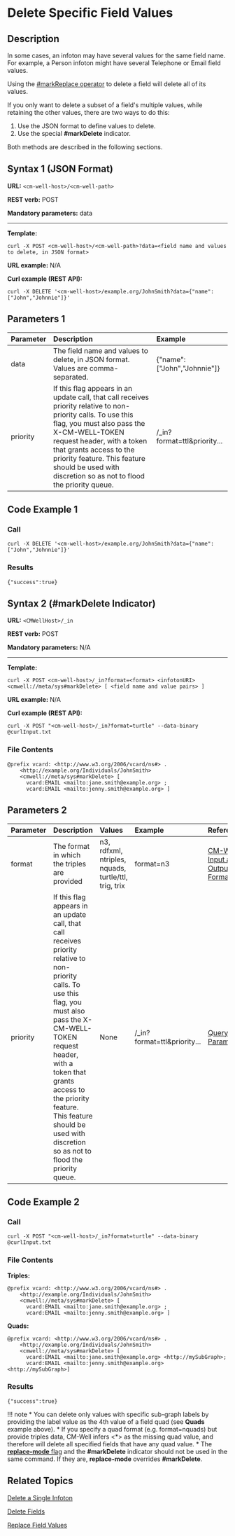 # Delete Specific Field Values

## Description

In some cases, an infoton may have several values for the same field name. For example, a Person infoton might have several Telephone or Email field values.

Using the [#markReplace operator](API.Update.DeleteFields.md) to delete a field will delete all of its values. 

If you only want to delete a subset of a field's multiple values, while retaining the other values, there are two ways to do this: 

1. Use the JSON format to define values to delete.
2. Use the special **#markDelete** indicator.

Both methods are described in the following sections.

## Syntax 1 (JSON Format)

**URL:** ```<cm-well-host>/<cm-well-path>```

**REST verb:** POST

**Mandatory parameters:** data

----------

**Template:**

```
curl -X POST <cm-well-host>/<cm-well-path>?data=<field name and values to delete, in JSON format>
```

**URL example:** N/A

**Curl example (REST API):**

```
curl -X DELETE '<cm-well-host>/example.org/JohnSmith?data={"name":["John","Johnnie"]}'
```
   
## Parameters 1

Parameter | Description  | Example
:----------|:------------|:-------
data | The field name and values to delete, in JSON format. Values are comma-separated. | {"name":["John","Johnnie"]} 
priority | If this flag appears in an update call, that call receives priority relative to non-priority calls. To use this flag, you must also pass the X-CM-WELL-TOKEN request header, with a token that grants access to the priority feature. This feature should be used with discretion so as not to flood the priority queue. | <cm-well-host>/_in?format=ttl&priority...

## Code Example 1

### Call

```
curl -X DELETE '<cm-well-host>/example.org/JohnSmith?data={"name":["John","Johnnie"]}'
```

### Results

```
{"success":true}
```

## Syntax 2 (#markDelete Indicator)

**URL:** ```<CMWellHost>/_in```

**REST verb:** POST

**Mandatory parameters:** N/A

----------

**Template:**

```
curl -X POST <cm-well-host>/_in?format=<format> <infotonURI> <cmwell://meta/sys#markDelete> [ <field name and value pairs> ]
```

**URL example:** N/A

**Curl example (REST API):**

```
curl -X POST "<cm-well-host>/_in?format=turtle" --data-binary @curlInput.txt
```

### File Contents

```
@prefix vcard: <http://www.w3.org/2006/vcard/ns#> .
    <http://example.org/Individuals/JohnSmith>
    <cmwell://meta/sys#markDelete> [
      vcard:EMAIL <mailto:jane.smith@example.org> ;
      vcard:EMAIL <mailto:jenny.smith@example.org> ]
```
   
## Parameters 2

Parameter | Description | Values | Example | Reference
:----------|:-------------|:--------|:---------|:----------
format | The format in which the triples are provided | n3, rdfxml, ntriples, nquads, turtle/ttl, trig, trix | format=n3 | [CM-Well Input and Output Formats](../../APIReference/UsageTopics/API.InputAndOutputFormats.md)
priority | If this flag appears in an update call, that call receives priority relative to non-priority calls. To use this flag, you must also pass the X-CM-WELL-TOKEN request header, with a token that grants access to the priority feature. This feature should be used with discretion so as not to flood the priority queue. | None | <cm-well-host>/_in?format=ttl&priority... | [Query Parameters](../../APIReference/UsageTopics/API.QueryParameters.md)


## Code Example 2

### Call

```
curl -X POST "<cm-well-host>/_in?format=turtle" --data-binary @curlInput.txt
```

### File Contents

**Triples:**

```
@prefix vcard: <http://www.w3.org/2006/vcard/ns#> .
    <http://example.org/Individuals/JohnSmith>
    <cmwell://meta/sys#markDelete> [
      vcard:EMAIL <mailto:jane.smith@example.org> ;
      vcard:EMAIL <mailto:jenny.smith@example.org> ]
```

**Quads:**

```
@prefix vcard: <http://www.w3.org/2006/vcard/ns#> .
    <http://example.org/Individuals/JohnSmith>
    <cmwell://meta/sys#markDelete> [
      vcard:EMAIL <mailto:jane.smith@example.org> <http://mySubGraph>;
      vcard:EMAIL <mailto:jenny.smith@example.org> <http://mySubGraph>]
```

### Results

```
{"success":true}
```

!!! note
	* You can delete only values with specific sub-graph labels by providing the label value as the 4th value of a field quad (see **Quads** example above).
	* If you specify a quad format (e.g. format=nquads) but provide triples data, CM-Well infers <*> as the missing quad value, and therefore will delete all specified fields that have any quad value.
	* The [**replace-mode** flag](API.Update.ReplaceFieldValues.md) and the **#markDelete** indicator should not be used in the same command. If they are, **replace-mode** overrides **#markDelete**.
	
## Related Topics

[Delete a Single Infoton](API.Update.DeleteASingleInfoton.md)

[Delete Fields](API.Update.DeleteFields.md)

[Replace Field Values](API.Update.ReplaceFieldValues.md)



